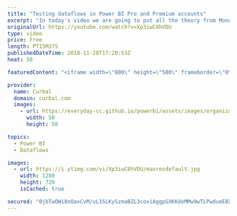 ```yaml
---
title: "Testing dataflows in Power BI Pro and Premium accounts"
excerpt: "In today's video we are going to put all the theory from Monday's video into practice and we are going to create a dataflow in a Power BI Pro and Premium account.   If you missed the video on Monday, check it out here: https://www.youtube.com/watch?v=bkFG8s_9sGE  Here you can download all the pbix files:"
originalUrl: https://youtube.com/watch?v=Xp3iwC8hVDU
type: video
price: Free
length: PT15M37S
publishedDateTime: 2018-11-28T17:20:53Z
heat: 50

featuredContent: "<iframe width=\"800\" height=\"500\" frameborder=\"0\" src=\"https://www.youtube.com/embed/Xp3iwC8hVDU\" allow=\"accelerometer; autoplay; encrypted-media; gyroscope; picture-in-picture\" allowfullscreen></iframe>"

provider:
  name: Curbal
  domain: curbal.com
  images:
    - url: https://everyday-cc.github.io/powerbi/assets/images/organizations/curbal.com-50x50.jpg
      width: 50
      height: 50

topics:
  - Power BI
  - Dataflows

images:
  - url: https://i.ytimg.com/vi/Xp3iwC8hVDU/maxresdefault.jpg
    width: 1280
    height: 720
    isCached: true

secured: "0jbTwOWi8nOaxCvM/uL1SLKySzmaBZL3coviAggpGXKKdeMMw9wTLPwdueE8XFgt8flu5HQEkUtCoa2Ts3Pd9JLUSZVcnJzPM2oW76oe49Cr8HBkQWYMrnIDkL5z+IqS0s9ukf5ICxn2ktx8ixBuYYhcMjIxk3fe+jGLCgeMJQCEk/+H1jURhfxjsXXLw3RTzRKFpJpEJwWcqgtUjb64vm+Y+WmYawXz+z0qR2LydHb9A6bLkGksEP0qZN2W4x/31XrYJlcVRhn9xH9GoGHDhGbL/wLIiW6WgvrMFv8uhVdi+Edk5ZVlxOaBoyfTNcbrS7s3Sf59gnwzup0LXtkoc+fMMZ7FBWf1s95p4Z6sUWefU82oRR9CDhAoo6nBnJPm4+18hRyilP6ACRrVjUj/euTEyzYB9Scl2qq7VJxKuH4=;F36B79NcXiaZsvcZYsp55A=="
---
```


